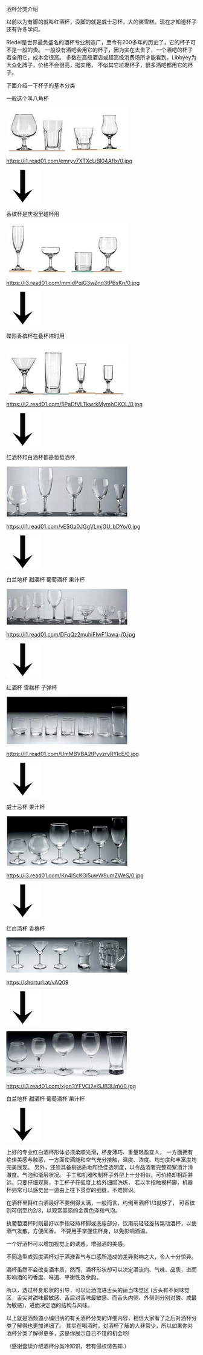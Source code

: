 酒杯分类介绍

以前以为有脚的就叫红酒杯，没脚的就是威士忌杯，大的装雪糕。现在才知道杯子还有许多学问。

Riedel是世界最负盛名的酒杯专业制造厂，至今有200多年的历史了，它的杯子可不是一般的贵。
一般没有酒吧会用它的杯子，因为实在太贵了，一个酒吧的杯子若全用它，成本会很高。
多数在高级酒店或超高级消费场所才能看到。Libbyey为大众化牌子，价格不会很高，挺实用，
不似其它垃圾杯子，很多酒吧都用它的杯子。

下面介绍一下杯子的基本分类

一般这个叫八角杯

![杯](https://github.com/ywangnccu/ywang/blob/main/images/CUP/CUP.jpg)

https://i1.read01.com/emryv7XTXcLiBl04AfIx/0.jpg

![箭](https://github.com/ywangnccu/ywang/blob/main/images/CUP/ARROW.png)

香槟杯是庆祝里碰杯用

![杯](https://github.com/ywangnccu/ywang/blob/main/images/CUP/CUP1.jpg)

https://i3.read01.com/mmidPqjG3wZnq3tPBsKn/0.jpg

![箭](https://github.com/ywangnccu/ywang/blob/main/images/CUP/ARROW.png)

碟形香槟杯在叠杯塔时用

![杯](https://github.com/ywangnccu/ywang/blob/main/images/CUP/CUP3.jpg)

https://i2.read01.com/5PaDfVLTkwrkMymhCKOL/0.jpg

![箭](https://github.com/ywangnccu/ywang/blob/main/images/CUP/ARROW.png)

红酒杯和白酒杯都是葡萄酒杯

![杯](https://github.com/ywangnccu/ywang/blob/main/images/CUP/CUP5.jpg)

https://i1.read01.com/vE5Ga0JGgVLmjGU_bDYo/0.jpg

![箭](https://github.com/ywangnccu/ywang/blob/main/images/CUP/ARROW.png)

白兰地杯 甜酒杯 葡萄酒杯 果汁杯

![杯](https://github.com/ywangnccu/ywang/blob/main/images/CUP/CUP6.jpg)

https://i1.read01.com/DFqQz2muhiFIwF1Iawa-/0.jpg

![箭](https://github.com/ywangnccu/ywang/blob/main/images/CUP/ARROW.png)

红酒杯 雪糕杯 子弹杯

![杯](https://github.com/ywangnccu/ywang/blob/main/images/CUP/CUP9.jpg)

https://i1.read01.com/UmMBVBA2tPyvzrvRYlcE/0.jpg

![箭](https://github.com/ywangnccu/ywang/blob/main/images/CUP/ARROW.png)

威士忌杯 果汁杯

![杯](https://github.com/ywangnccu/ywang/blob/main/images/CUP/CUP13.jpg)

https://i3.read01.com/Kn4lScKGl5uwW9umZWeS/0.jpg

![箭](https://github.com/ywangnccu/ywang/blob/main/images/CUP/ARROW.png)

红白酒杯 香槟杯

![杯](https://github.com/ywangnccu/ywang/blob/main/images/CUP/CUP15.jpg)

https://shorturl.at/vAQ09

![箭](https://github.com/ywangnccu/ywang/blob/main/images/CUP/ARROW.png)

![杯](https://github.com/ywangnccu/ywang/blob/main/images/CUP/CUP16.jpg)

https://i3.read01.com/xjon3YFVCi2elSJB3UqV/0.jpg

白兰地杯 甜酒杯 葡萄酒杯 果汁杯

![箭](https://github.com/ywangnccu/ywang/blob/main/images/CUP/ARROW.png)

上好的专业红白酒杯形体必须柔顺光滑，杯身薄巧、重量轻盈宜人，
一方面拥有绝佳美感与触感，一方面使酒能和空气充分接触，温度、浓度、均匀度和丰富度均完美展现。
另外，还须具备剔透质地和绝佳透明度，以令品酒者完整观察酒汁清澈度、气泡和渐层状况。
手工和机器吹制杯子外型上十分相似，可价格却相距甚远。只要仔细观察，手工杯子在弧度上格外细腻洗炼，
若以手指触摸杯脚，机器杯则常可以感觉出一道由上往下贯穿的细缝，不难辨识。

在酒杯里斟红白酒最好不要倒得太满，一般而言，约倒至酒杯1/3就够了，
可香槟则可倒至约2/3，以观赏美丽的金黄色泽和气泡。

执葡萄酒杯时则最好以手指轻持杯脚或底座部分，饮用前轻轻旋转晃动酒杯，以使酒气发散，方便闻香。
不要用手掌握住杯身，以免影响酒温。

一个好酒杯可以增加视觉上的诱惑，增强酒的美感。

不同造型或弧度酒杯对于酒液香气与口感所造成的差异影响之大，令人十分惊异。

酒杯虽然不会改变酒本质，然而，酒杯形状却可以决定酒流向、气味、品质，进而影响酒的的香度、味道、平衡性及余韵。

所以，透过杯身形状的引导，可以让酒流进舌头的适当味觉区
(舌头有不同味觉区，舌尖对甜味最敏感、舌后对苦味最敏感、而舌头内侧、外侧则分别对酸、咸最为敏感)，进而决定酒的结构与风味。

以上就是酒频道小编归纳的有关酒杯分类的详细内容，相信大家看了之后对酒杯分类了解得也更加详细了。
其实在喝酒时，对酒杯了解的人非常少，所以如果你对酒杯分类了解得更多，这是你展示自己不错的机会哟!

（感谢壹读介绍酒杯分类冷知识，若有侵权请告知.）
